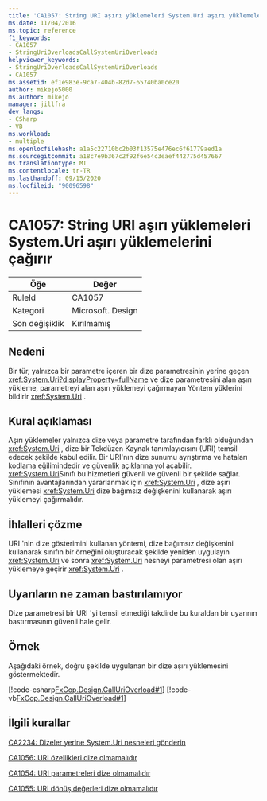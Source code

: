 ```yaml
---
title: 'CA1057: String URI aşırı yüklemeleri System.Uri aşırı yüklemelerini çağırır'
ms.date: 11/04/2016
ms.topic: reference
f1_keywords:
- CA1057
- StringUriOverloadsCallSystemUriOverloads
helpviewer_keywords:
- StringUriOverloadsCallSystemUriOverloads
- CA1057
ms.assetid: ef1e983e-9ca7-404b-82d7-65740ba0ce20
author: mikejo5000
ms.author: mikejo
manager: jillfra
dev_langs:
- CSharp
- VB
ms.workload:
- multiple
ms.openlocfilehash: a1a5c22710bc2b03f13575e476ec6f61779aed1a
ms.sourcegitcommit: a18c7e9b367c2f92f6e54c3eaef442775d457667
ms.translationtype: MT
ms.contentlocale: tr-TR
ms.lasthandoff: 09/15/2020
ms.locfileid: "90096598"
---
```

# <a name="ca1057-string-uri-overloads-call-systemuri-overloads"></a>CA1057: String URI aşırı yüklemeleri System.Uri aşırı yüklemelerini çağırır

|Öğe|Değer|
|-|-|
|RuleId|CA1057|
|Kategori|Microsoft. Design|
|Son değişiklik|Kırılmamış|

## <a name="cause"></a>Nedeni

Bir tür, yalnızca bir parametre içeren bir dize parametresinin yerine geçen <xref:System.Uri?displayProperty=fullName> ve dize parametresini alan aşırı yükleme, parametreyi alan aşırı yüklemeyi çağırmayan Yöntem yüklerini bildirir <xref:System.Uri> .

## <a name="rule-description"></a>Kural açıklaması
Aşırı yüklemeler yalnızca dize veya parametre tarafından farklı olduğundan <xref:System.Uri> , dize bir Tekdüzen Kaynak tanımlayıcısını (URI) temsil edecek şekilde kabul edilir. Bir URI'nın dize sunumu ayrıştırma ve hataları kodlama eğilimindedir ve güvenlik açıklarına yol açabilir. <xref:System.Uri>Sınıfı bu hizmetleri güvenli ve güvenli bir şekilde sağlar. Sınıfının avantajlarından yararlanmak için <xref:System.Uri> , dize aşırı yüklemesi <xref:System.Uri> dize bağımsız değişkenini kullanarak aşırı yüklemeyi çağırmalıdır.

## <a name="how-to-fix-violations"></a>İhlalleri çözme
URI 'nin dize gösterimini kullanan yöntemi, dize bağımsız değişkenini kullanarak sınıfın bir örneğini oluşturacak şekilde yeniden uygulayın <xref:System.Uri> ve sonra <xref:System.Uri> nesneyi parametresi olan aşırı yüklemeye geçirir <xref:System.Uri> .

## <a name="when-to-suppress-warnings"></a>Uyarıların ne zaman bastırılamıyor
Dize parametresi bir URI 'yi temsil etmediği takdirde bu kuraldan bir uyarının bastırmasının güvenli hale gelir.

## <a name="example"></a>Örnek
Aşağıdaki örnek, doğru şekilde uygulanan bir dize aşırı yüklemesini göstermektedir.

[!code-csharp[FxCop.Design.CallUriOverload#1](../code-quality/codesnippet/CSharp/ca1057-string-uri-overloads-call-system-uri-overloads_1.cs)]
[!code-vb[FxCop.Design.CallUriOverload#1](../code-quality/codesnippet/VisualBasic/ca1057-string-uri-overloads-call-system-uri-overloads_1.vb)]

## <a name="related-rules"></a>İlgili kurallar
[CA2234: Dizeler yerine System.Uri nesneleri gönderin](../code-quality/ca2234.md)

[CA1056: URI özellikleri dize olmamalıdır](../code-quality/ca1056.md)

[CA1054: URI parametreleri dize olmamalıdır](../code-quality/ca1054.md)

[CA1055: URI dönüş değerleri dize olmamalıdır](../code-quality/ca1055.md)
